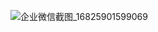 ![企业微信截图_16825901599069](C:\Users\lzw\Desktop\公司项目文件\easyProject\学习文档\学习笔记\image\企业微信截图_16825901599069.png)